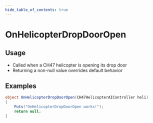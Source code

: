 ```yaml
---
hide_table_of_contents: true
---
```


# OnHelicopterDropDoorOpen

## Usage

* Called when a CH47 helicopter is opening its drop door
* Returning a non-null value overrides default behavior

## Examples

```csharp title=""
object OnHelicopterDropDoorOpen(CH47HelicopterAIController heli)
{
    Puts("OnHelicopterDropDoorOpen works!");
    return null;
}
```
